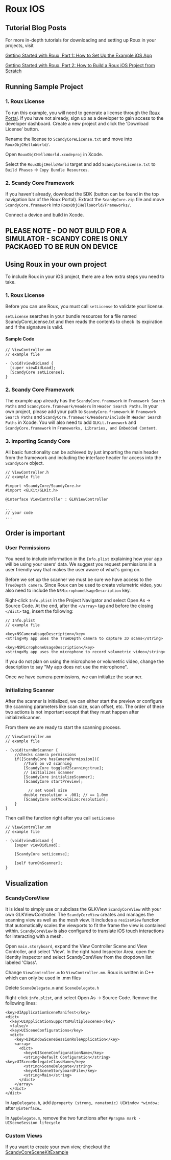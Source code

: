 # Roux IOS

## Tutorial Blog Posts
For more in-depth tutorials for downloading and setting up Roux in your projects, visit 

[Getting Started with Roux, Part 1: How to Set Up the Example iOS App](https://www.scandy.co/blog/getting-started-with-roux-part-one)

[Getting Started with Roux, Part 2: How to Build a Roux iOS Project from Scratch](https://www.notion.so/Getting-Started-with-Roux-Part-2-How-to-Build-a-Roux-iOS-Project-from-Scratch-e04de262ed704957adf53b2b2be4bf70)


## Running Sample Project
### 1. Roux License
To run this example, you will need to generate a license through the [Roux Portal](http://roux.scandy.co). If you have not already, sign up as a developer to gain access to the developer dashboard. Create a new project and click the 'Download License' button.

Rename the license to `ScandyCoreLicense.txt` and move into `RouxObjCHelloWorld/`.

Open `RouxObjCHelloWorld.xcodeproj` in Xcode.

Select the `RouxObjCHelloWorld` target and add `ScandyCoreLicense.txt` to `Build Phases` -> `Copy Bundle Resources`.

### 2. Scandy Core Framework
If you haven't already, download the SDK (button can be found in the top navigation bar of the Roux Portal). Extract the `ScandyCore.zip` file and move `ScandyCore.framework` into  `RouxObjCHelloWorld/Frameworks/`.

Connect a device and build in Xcode.

## PLEASE NOTE - DO NOT BUILD FOR A SIMULATOR - SCANDY CORE IS ONLY PACKAGED TO BE RUN ON DEVICE

## Using Roux in your own project
To include Roux in your iOS project, there are a few extra steps you need to take.

### 1. Roux License
Before you can use Roux, you must call `setLicense` to validate your license.

`setLicense` searches in your bundle resources for a file named ScandyCoreLicense.txt and then reads the contents to check its expiration and if the signature is valid.

#### Sample Code
```
// ViewController.mm
// example file

- (void)viewDidLoad { 
  [super viewDidLoad]; 
  [ScandyCore setLicense]; 
}

```
### 2. Scandy Core Framework
The example app already has the `ScandyCore.framework` in `Framework Search Paths` and `ScandyCore.framework/Headers` in `Header Search Paths`. In your own project, please add your path to `ScandyCore.framework` in `Framework Search Paths` and `ScandyCore.framework/Headers/include` in `Header Search Paths` in Xcode. You will also need to add `GLKit.framework` and `ScandyCore.framework` in `Frameworks, Libraries, and Embedded Content`.


### 3. Importing Scandy Core
All basic functionality can be achieved by just importing the main header from the framework and including the interface header for access into the `ScandyCore` object.

```
// ViewController.h
// example file

#import <ScandyCore/ScandyCore.h>
#import <GLKit/GLKit.h>

@interface ViewController : GLKViewController

...
// your code
...

```

## Order is important
### User Permissions
You need to include information in the `Info.plist` explaining how your app will be using your users’ data. We suggest you request permissions in a user friendly way that makes the user aware of what's going on.

Before we set up the scanner we must be sure we have access to the `TrueDepth camera`. Since Roux can be used to create volumetric video, you also need to include the `NSMicrophoneUsageDescription` key.

Right-click `Info.plist` in the Project Navigator and select Open As -> Source Code. At the end, after the `</array>` tag and before the closing `</dict>` tag, insert the following:

```
// Info.plist
// example file

<key>NSCameraUsageDescription</key> 
<string>My app uses the TrueDepth camera to capture 3D scans</string> 

<key>NSMicrophoneUsageDescription</key> 
<string>My app uses the microphone to record volumetric video</string>
```
If you do not plan on using the microphone or volumetric video, change the <string> description to say "My app does not use the microphone".
 
Once we have camera permissions, we can initialize the scanner.

### Initializing Scanner

After the scanner is initialized, we can either start the preview or configure the scanning parameters like scan size, scan offset, etc. The order of these two actions is not important except that they must happen after initializeScanner.

From there we are ready to start the scanning process.


```
// ViewController.mm
// example file

- (void)turnOnScanner {
    //checks camera permissions
    if([ScandyCore hasCameraPermission]){ 
        //Turn on v2 scanning
        [ScandyCore toggleV2Scanning:true];
        // initializes scanner
        [ScandyCore initializeScanner]; 
        [ScandyCore startPreview];

	      // set voxel size
        double resolution = .001; // == 1.0mm
        [ScandyCore setVoxelSize:resolution];
    }
}

```
Then call the function right after you call `setLicense`
```
// ViewController.mm
// example file

- (void)viewDidLoad {
    [super viewDidLoad];
    
    [ScandyCore setLicense];
    
    [self turnOnScanner];
}
```


## Visualization
### ScandyCoreView
It is ideal to simply use or subclass the GLKView `ScandyCoreView` with your own GLKViewController. The `ScandyCoreView` creates and manages the scanning view as well as the mesh view. It includes a `resizeView` function that automatically scales the viewports to fit the frame the view is contained within. `ScandyCoreView` is also configured to translate iOS touch interactions for interacting with a mesh.

Open `main.storyboard`, expand the View Controller Scene and View Controller, and select 'View'. In the right hand Inspector Area, open the Identity inspector and select ScandyCoreView from the dropdown list labeled 'Class'.

Change `ViewController.m` to `ViewController.mm`. Roux is written in C++ which can only be used in .mm files 

Delete `SceneDelegate.m` and `SceneDelegate.h`

Right-click `info.plist`, and select Open As -> Source Code. Remove the following lines:


```
<key>UIApplicationSceneManifest</key> 	
<dict> 		
  <key>UIApplicationSupportsMultipleScenes</key> 		
  <false/> 		
  <key>UISceneConfigurations</key> 		
  <dict> 			
    <key>UIWindowSceneSessionRoleApplication</key> 			
    <array> 				
      <dict> 					
        <key>UISceneConfigurationName</key> 					
        <string>Default Configuration</string> 					<key>UISceneDelegateClassName</key> 					
        <string>SceneDelegate</string> 					
        <key>UISceneStoryboardFile</key> 					
        <string>Main</string> 				
      </dict> 			
    </array> 		
  </dict> 	
</dict>

```
In `AppDelegate.h`, add `@property (strong, nonatomic) UIWindow *window;` after `@interface…`
 
In `AppDelegate.m`, remove the two functions after `#pragma mark - UISceneSession lifecycle`

### Custom Views
If you want to create your own view, checkout the [ScandyCoreSceneKitExample](https://github.com/Scandy-co/ScandyCoreSceneKitExample/blob/master/README.md#custom-views)
